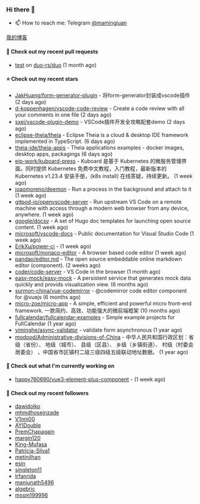 ### Hi there 👋

- 📫 How to reach me: Telegram [@mamingjuan](https://t.me/mamingjuan)

[我的博客](https://mamingjuan.cn)

#### 🔨 Check out my recent pull requests

- [test](https://github.com/duo-rs/duo/pull/15) on [duo-rs/duo](https://github.com/duo-rs/duo) (1 month ago)

#### ⭐ Check out my recent stars

- [JakHuang/form-generator-plugin](https://github.com/JakHuang/form-generator-plugin) - 将form-generator封装成vscode插件 (2 days ago)
- [d-koppenhagen/vscode-code-review](https://github.com/d-koppenhagen/vscode-code-review) - Create a code review with all your comments in one file (2 days ago)
- [sxei/vscode-plugin-demo](https://github.com/sxei/vscode-plugin-demo) - VSCode插件开发全攻略配套demo (2 days ago)
- [eclipse-theia/theia](https://github.com/eclipse-theia/theia) - Eclipse Theia is a cloud &amp; desktop IDE framework implemented in TypeScript. (6 days ago)
- [theia-ide/theia-apps](https://github.com/theia-ide/theia-apps) - Theia applications examples - docker images, desktop apps, packagings (6 days ago)
- [eip-work/kuboard-press](https://github.com/eip-work/kuboard-press) - Kuboard 是基于 Kubernetes 的微服务管理界面。同时提供 Kubernetes 免费中文教程，入门教程，最新版本的 Kubernetes v1.23.4 安装手册，(k8s install) 在线答疑，持续更新。 (1 week ago)
- [joaomoreno/deemon](https://github.com/joaomoreno/deemon) - Run a process in the background and attach to it (1 week ago)
- [gitpod-io/openvscode-server](https://github.com/gitpod-io/openvscode-server) - Run upstream VS Code on a remote machine with access through a modern web browser from any device, anywhere. (1 week ago)
- [google/docsy](https://github.com/google/docsy) - A set of Hugo doc templates for launching open source content. (1 week ago)
- [microsoft/vscode-docs](https://github.com/microsoft/vscode-docs) - Public documentation for Visual Studio Code (1 week ago)
- [ErikXu/power-ci](https://github.com/ErikXu/power-ci) -  (1 week ago)
- [microsoft/monaco-editor](https://github.com/microsoft/monaco-editor) - A browser based code editor (1 week ago)
- [pandao/editor.md](https://github.com/pandao/editor.md) - The open source embeddable online markdown editor (component). (2 weeks ago)
- [coder/code-server](https://github.com/coder/code-server) - VS Code in the browser (1 month ago)
- [easy-mock/easy-mock](https://github.com/easy-mock/easy-mock) - A persistent service that generates mock data quickly and provids visualization view. (6 months ago)
- [surmon-china/vue-codemirror](https://github.com/surmon-china/vue-codemirror) - @codemirror code editor component for @vuejs (6 months ago)
- [micro-zoe/micro-app](https://github.com/micro-zoe/micro-app) - A simple, efficient and powerful micro front-end framework. 一款简约、高效、功能强大的微前端框架 (10 months ago)
- [fullcalendar/fullcalendar-examples](https://github.com/fullcalendar/fullcalendar-examples) - Simple example projects for FullCalendar (1 year ago)
- [yiminghe/async-validator](https://github.com/yiminghe/async-validator) - validate form asynchronous (1 year ago)
- [modood/Administrative-divisions-of-China](https://github.com/modood/Administrative-divisions-of-China) - 中华人民共和国行政区划：省级（省份）、 地级（城市）、 县级（区县）、 乡级（乡镇街道）、 村级（村委会居委会） ，中国省市区镇村二级三级四级五级联动地址数据。 (1 year ago)

#### 👷 Check out what I'm currently working on

- [happy760690/vue3-element-plus-component](https://github.com/happy760690/vue3-element-plus-component) -  (1 week ago)

#### 👯 Check out my recent followers

- [dawidolko](https://github.com/dawidolko)
- [mhmdhoseinzade](https://github.com/mhmdhoseinzade)
- [V1nni00](https://github.com/V1nni00)
- [AYIDouble](https://github.com/AYIDouble)
- [PremChapagain](https://github.com/PremChapagain)
- [margin120](https://github.com/margin120)
- [King-Mufasa](https://github.com/King-Mufasa)
- [Patricia-Silva1](https://github.com/Patricia-Silva1)
- [metinilhan](https://github.com/metinilhan)
- [esin](https://github.com/esin)
- [singleton11](https://github.com/singleton11)
- [Irfanrida](https://github.com/Irfanrida)
- [manjunath5496](https://github.com/manjunath5496)
- [algebric](https://github.com/algebric)
- [mssm199996](https://github.com/mssm199996)
